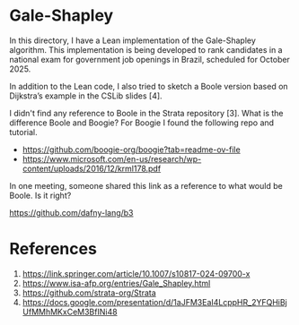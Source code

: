 
# Gale-Shapley 

In this directory, I have a Lean implementation of the Gale-Shapley algorithm. This implementation is being developed to rank candidates in a national exam for government job openings in Brazil, scheduled for October 2025.

In addition to the Lean code, I also tried to sketch a Boole version based on Dijkstra’s example in the CSLib slides [4].

I didn't find any reference to Boole in the Strata repository [3]. What is the difference Boole and Boogie? For Boogie I found the following repo and tutorial.
  
- https://github.com/boogie-org/boogie?tab=readme-ov-file
- https://www.microsoft.com/en-us/research/wp-content/uploads/2016/12/krml178.pdf
  
In one meeting, someone shared this link as a reference to what would be Boole. Is it right?
  
https://github.com/dafny-lang/b3


# References

1. https://link.springer.com/article/10.1007/s10817-024-09700-x
2. https://www.isa-afp.org/entries/Gale_Shapley.html
3. https://github.com/strata-org/Strata
4. https://docs.google.com/presentation/d/1aJFM3EaI4LcppHR_2YFQHiBjUfMMhMKxCeM3BfINi48

